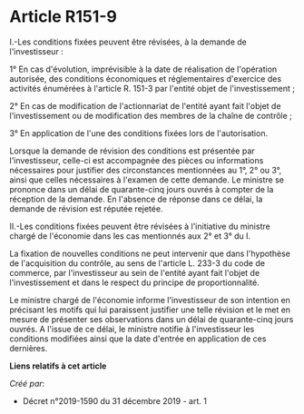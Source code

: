 # Article R151-9

I.-Les conditions fixées peuvent être révisées, à la demande de l'investisseur :

1° En cas d'évolution, imprévisible à la date de réalisation de l'opération autorisée, des conditions économiques et
réglementaires d'exercice des activités énumérées à l'article R. 151-3 par l'entité objet de l'investissement ;

2° En cas de modification de l'actionnariat de l'entité ayant fait l'objet de l'investissement ou de modification des membres
de la chaîne de contrôle ;

3° En application de l'une des conditions fixées lors de l'autorisation.

Lorsque la demande de révision des conditions est présentée par l'investisseur, celle-ci est accompagnée des pièces ou
informations nécessaires pour justifier des circonstances mentionnées au 1°, 2° ou 3°, ainsi que celles nécessaires à
l'examen de cette demande. Le ministre se prononce dans un délai de quarante-cinq jours ouvrés à compter de la réception de
la demande. En l'absence de réponse dans ce délai, la demande de révision est réputée rejetée.

II.-Les conditions fixées peuvent être révisées à l'initiative du ministre chargé de l'économie dans les cas mentionnés aux
2° et 3° du I.

La fixation de nouvelles conditions ne peut intervenir que dans l'hypothèse de l'acquisition du contrôle, au sens de
l'article L. 233-3 du code de commerce, par l'investisseur au sein de l'entité ayant fait l'objet de l'investissement et dans
le respect du principe de proportionnalité.

Le ministre chargé de l'économie informe l'investisseur de son intention en précisant les motifs qui lui paraissent justifier
une telle révision et le met en mesure de présenter ses observations dans un délai de quarante-cinq jours ouvrés. A l'issue
de ce délai, le ministre notifie à l'investisseur les conditions modifiées ainsi que la date d'entrée en application de ces
dernières.

**Liens relatifs à cet article**

_Créé par_:

  - Décret n°2019-1590 du 31 décembre 2019 - art. 1
